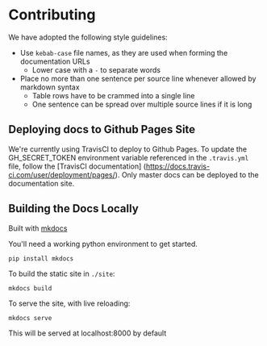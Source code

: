 # Contributing

We have adopted the following style guidelines:
 - Use `kebab-case` file names, as they are used when forming the documentation URLs
   * Lower case with a `-` to separate words
 - Place no more than one sentence per source line whenever allowed by markdown syntax
   * Table rows have to be crammed into a single line
   * One sentence can be spread over multiple source lines if it is long

## Deploying docs to Github Pages Site

We're currently using TravisCI to deploy to Github Pages. To update the GH_SECRET_TOKEN environment variable referenced in the `.travis.yml` file, follow the [TravisCI documentation] (https://docs.travis-ci.com/user/deployment/pages/). Only master docs can be deployed to the documentation site.

## Building the Docs Locally

Built with [mkdocs](https://www.mkdocs.org/#mkdocs)

You'll need a working python environment to get started.

```
pip install mkdocs
```

To build the static site in `./site`:
```
mkdocs build
```

To serve the site, with live reloading:
```
mkdocs serve
```
This will be served at localhost:8000 by default
